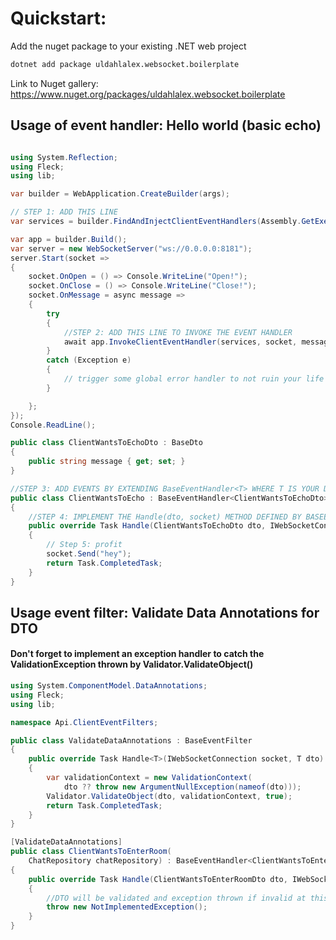 # Quickstart:

Add the nuget package to your existing .NET web project

```bash
dotnet add package uldahlalex.websocket.boilerplate
```

Link to Nuget gallery: https://www.nuget.org/packages/uldahlalex.websocket.boilerplate

## Usage of event handler: Hello world (basic echo)

```csharp

using System.Reflection;
using Fleck;
using lib;

var builder = WebApplication.CreateBuilder(args);

// STEP 1: ADD THIS LINE
var services = builder.FindAndInjectClientEventHandlers(Assembly.GetExecutingAssembly());

var app = builder.Build();
var server = new WebSocketServer("ws://0.0.0.0:8181");
server.Start(socket =>
{
    socket.OnOpen = () => Console.WriteLine("Open!");
    socket.OnClose = () => Console.WriteLine("Close!");
    socket.OnMessage = async message =>
    {
        try
        {
            //STEP 2: ADD THIS LINE TO INVOKE THE EVENT HANDLER
            await app.InvokeClientEventHandler(services, socket, message);
        }
        catch (Exception e)
        {
            // trigger some global error handler to not ruin your life
        }

    };
});
Console.ReadLine();

public class ClientWantsToEchoDto : BaseDto
{
    public string message { get; set; }
}

//STEP 3: ADD EVENTS BY EXTENDING BaseEventHandler<T> WHERE T IS YOUR DEFINED DTO
public class ClientWantsToEcho : BaseEventHandler<ClientWantsToEchoDto>
{
    //STEP 4: IMPLEMENT THE Handle(dto, socket) METHOD DEFINED BY BASEEVENTHANDLER
    public override Task Handle(ClientWantsToEchoDto dto, IWebSocketConnection socket)
    {
        // Step 5: profit
        socket.Send("hey");
        return Task.CompletedTask;
    }
}

```

## Usage event filter: Validate Data Annotations for DTO
#### Don't forget to implement an exception handler to catch the ValidationException thrown by Validator.ValidateObject()
```csharp
using System.ComponentModel.DataAnnotations;
using Fleck;
using lib;

namespace Api.ClientEventFilters;

public class ValidateDataAnnotations : BaseEventFilter
{
    public override Task Handle<T>(IWebSocketConnection socket, T dto)
    {
        var validationContext = new ValidationContext(
            dto ?? throw new ArgumentNullException(nameof(dto)));
        Validator.ValidateObject(dto, validationContext, true);
        return Task.CompletedTask;
    }
}

[ValidateDataAnnotations]
public class ClientWantsToEnterRoom(
    ChatRepository chatRepository) : BaseEventHandler<ClientWantsToEnterRoomDto>
{
    public override Task Handle(ClientWantsToEnterRoomDto dto, IWebSocketConnection socket)
    {
        //DTO will be validated and exception thrown if invalid at this point
        throw new NotImplementedException();
    }
}
```

